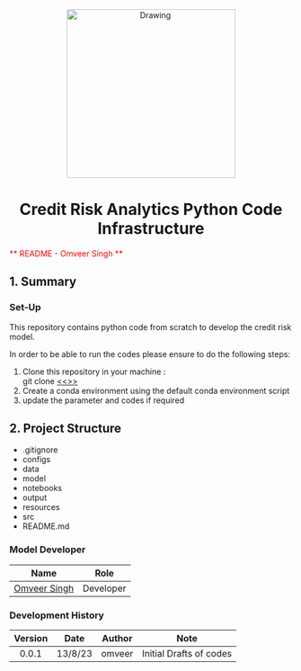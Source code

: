 <div align = "center">
<img scr="" alt="Drawing" width="300"/>
</div>

<center><h1> Credit Risk Analytics Python Code Infrastructure </h1></center>

<span style="color:red">** README - Omveer Singh **</span>

## 1. Summary
### Set-Up
This repository contains python code from scratch to develop the credit risk model.

In order to be able to run the codes please ensure to do the following steps:
1. Clone this repository in your machine :<br/> git clone [<<<url>>>](https://github.com/omveersinghiitdelhi/Credit_Risk_Analytics.git) </br>
2. Create a conda environment using the default conda environment script
3. update the parameter and codes if required

## 2. Project Structure

- .gitignore
- configs
- data
- model
- notebooks
- output
- resources
- src
- README.md


<!-- #endregion -->

### Model Developer
|Name						|Role	   |
|:---------------------------------------------:|:--------:|
| [Omveer Singh](mailto:omveer3.singh@gmail.com)| Developer|


### Development History
|Version | Date  | Author |Note			            |
|:------:|:-----:|:------:|:-------------------------------:|
|0.0.1   |13/8/23|omveer  | Initial Drafts of codes         |
